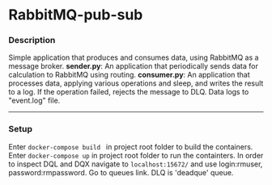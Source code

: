# RabbitMQ-pub-sub
### Description
Simple application that produces and consumes data, using RabbitMQ as a message broker.
**sender.py**: An application that periodically sends data for calculation to RabbitMQ using routing.
**consumer.py**: An application that processes data, applying various operations and sleep, and writes the result to a log. If the operation failed, rejects the message to DLQ.
Data logs to "event.log" file.
_______________
### Setup
Enter `docker-compose build ` in project root folder to build the containers.
Enter `docker-compose up` in project root folder to run the containters.
In order to inspect DQL and DQX navigate to `localhost:15672/` and use login:rmuser, password:rmpassword. Go to queues link. DLQ is 'deadque' queue.
